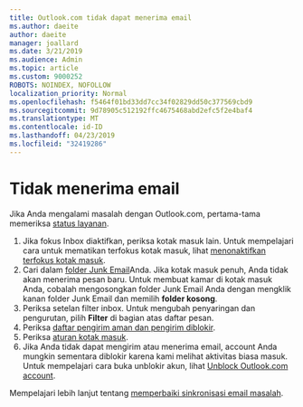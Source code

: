 ```yaml
---
title: Outlook.com tidak dapat menerima email
ms.author: daeite
author: daeite
manager: joallard
ms.date: 3/21/2019
ms.audience: Admin
ms.topic: article
ms.custom: 9000252
ROBOTS: NOINDEX, NOFOLLOW
localization_priority: Normal
ms.openlocfilehash: f5464f01bd33dd7cc34f02829dd50c377569cbd9
ms.sourcegitcommit: 9d78905c512192ffc4675468abd2efc5f2e4baf4
ms.translationtype: MT
ms.contentlocale: id-ID
ms.lasthandoff: 04/23/2019
ms.locfileid: "32419286"
---
```

# <a name="cant-receive-email"></a>Tidak menerima email

Jika Anda mengalami masalah dengan Outlook.com, pertama-tama memeriksa [status layanan](https://go.microsoft.com/fwlink/p/?linkid=837482).

1. Jika fokus Inbox diaktifkan, periksa kotak masuk lain. Untuk mempelajari cara untuk mematikan terfokus kotak masuk, lihat [menonaktifkan terfokus kotak masuk](https://support.office.com/article/f714d94d-9e63-4217-9ccb-6cb2986aa1b2).
1. Cari dalam [folder Junk Email](https://outlook.live.com/mail/junkemail)Anda. Jika kotak masuk penuh, Anda tidak akan menerima pesan baru. Untuk membuat kamar di kotak masuk Anda, cobalah mengosongkan folder Junk Email Anda dengan mengklik kanan folder Junk Email dan memilih **folder kosong**.
1. Periksa setelan filter inbox. Untuk mengubah penyaringan dan pengurutan, pilih **Filter** di bagian atas daftar pesan.
1. Periksa [daftar pengirim aman dan pengirim diblokir](https://outlook.live.com/mail/options/mail/junkEmail).
1. Periksa [aturan kotak masuk](https://outlook.live.com/mail/options/mail/rules).
1. Jika Anda tidak dapat mengirim atau menerima email, account Anda mungkin sementara diblokir karena kami melihat aktivitas biasa masuk. Untuk mempelajari cara buka unblokir akun, lihat [Unblock Outlook.com account](https://support.office.com/article/f4ad2701-d166-4d8b-8a6a-9af2a1f8a4c4).

Mempelajari lebih lanjut tentang [memperbaiki sinkronisasi email masalah](https://support.office.com/article/d39e3341-8d79-4bf1-b3c7-ded602233642).